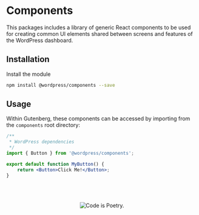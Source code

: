 Components
==========

This packages includes a library of generic React components to be used for creating common UI elements shared between screens and features of the WordPress dashboard.

## Installation

Install the module

```bash
npm install @wordpress/components --save
```

## Usage

Within Gutenberg, these components can be accessed by importing from the `components` root directory:

```jsx
/**
 * WordPress dependencies
 */
import { Button } from '@wordpress/components';

export default function MyButton() {
	return <Button>Click Me!</Button>;
}
```

<br/><br/><p align="center"><img src="https://s.w.org/style/images/codeispoetry.png?1" alt="Code is Poetry." /></p>
